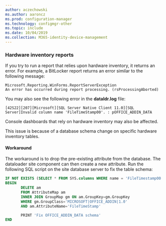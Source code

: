 ```yaml
---
author: aczechowski
ms.author: aaroncz
ms.prod: configuration-manager
ms.technology: configmgr-other
ms.topic: include
ms.date: 10/04/2019
ms.collection: M365-identity-device-management
---
```


### <a name="ki_hinv"></a> Hardware inventory reports

<!--5468413-->
If you try to run a report that relies upon hardware inventory, it returns an error. For example, a BitLocker report returns an error similar to the following message:

```
Microsoft.Reporting.WinForms.ReportServerException
An error has occurred during report processing. (rsProcessingAborted)
```

You may also see the following error in the **dataldr.log** file:

`[42S22][207][Microsoft][SQL Server Native Client 11.0][SQL Server]Invalid column name 'FileTimeStamp00'. : pOFFICE_ADDIN_DATA`

Console dashboards that rely on hardware inventory may also be affected.

This issue is because of a database schema change on specific hardware inventory tables.

#### Workaround

The workaround is to drop the pre-existing attribute from the database. The dataloader site component can then create a new attribute. Run the following SQL script on the site database server to fix the table schema:

``` SQL
IF NOT EXISTS (SELECT * FROM SYS.columns WHERE name = 'FileTimestamp00' AND object_id = OBJECT_ID('OFFICE_ADDIN_DATA'))
BEGIN
       DELETE am
       FROM AttributeMap am
       INNER JOIN GroupMap gm ON am.GroupKey=gm.GroupKey
       WHERE gm.GroupClass='MICROSOFT|OFFICE_ADDIN|1.0'
       AND am.AttributeName='FileTimeStamp'

       PRINT 'Fix OFFICE_ADDIN_DATA schema'
END
```
